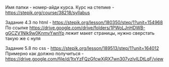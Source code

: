 Имя папки - номер-айди курса.
Курс на степике - https://stepik.org/course/38218/syllabus

Задание 4.3 по html - https://stepik.org/lesson/180350/step/1?unit=154968
По ссылке https://drive.google.com/drive/folders/1PWoLJnHDWB-gGCZV1Nlk9w0KnmvYwnYp лежит макет страницы, нужно сверстать такую же с нуля

Задание 5.8 по css - https://stepik.org/lesson/189513/step/1?unit=164012
Примерно как должно получиться - https://drive.google.com/file/d/1txYzFQzGfcwXjRX7wn307vzlvILDtLqF/view